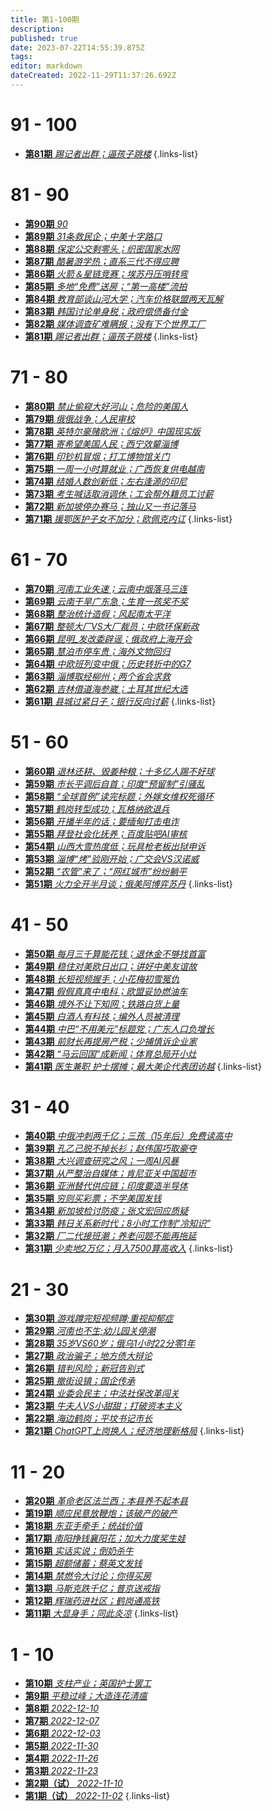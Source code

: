 ```yaml
---
title: 第1-100期
description: 
published: true
date: 2023-07-22T14:55:39.875Z
tags: 
editor: markdown
dateCreated: 2022-11-29T11:37:26.692Z
---
```


# 91 - 100

- [**第81期** *踢记者出群；逼孩子跳楼*](./1-100/81.md)
{.links-list}

# 81 - 90
- [**第90期** *90*](./1-100/90.md)
- [**第89期** *31条救民企；中美十字路口*](./1-100/89.md)
- [**第88期** *保定公交剩零头；织密国家水网*](./1-100/88.md)
- [**第87期** *酷暑游学热；直系三代不得应聘*](./1-100/87.md)
- [**第86期** *火箭＆星链竞赛；埃苏丹压哨转弯*](./1-100/86.md)
- [**第85期** *多地“免费”送房；“第一高楼”流拍*](./1-100/85.md)
- [**第84期** *教育部谈山河大学；汽车价格联盟两天瓦解*](./1-100/84.md)
- [**第83期** *韩国讨论单身税；政府偿债备付金*](./1-100/83.md)
- [**第82期** *媒体调查矿难瞒报；没有下个世界工厂*](./1-100/82.md)
- [**第81期** *踢记者出群；逼孩子跳楼*](./1-100/81.md)
{.links-list}

# 71 - 80
- [**第80期** *禁止偷窥大好河山；危险的美国人*](./1-100/80.md)
- [**第79期** *俄俄战争；人民审校*](./1-100/79.md)
- [**第78期** *英特尔豪赌欧洲；《熔炉》中国现实版*](./1-100/78.md)
- [**第77期** *寄希望美国人民；西宁效颦淄博*](./1-100/77.md)
- [**第76期** *印钞机冒烟；打工博物馆关门*](./1-100/76.md)
- [**第75期** *一周一小时算就业；广西恢复供电越南*](./1-100/75.md)
- [**第74期** *结婚人数创新低；左右逢源的印尼*](./1-100/74.md)
- [**第73期** *考生喊话取消调休；工会帮外籍员工讨薪*](./1-100/73.md)
- [**第72期** *新加坡停办赛马；独山又一书记落马*](./1-100/72.md)
- [**第71期** *援鄂医护子女不加分；欧佩克内讧*](./1-100/71.md)
{.links-list}

# 61 - 70
- [**第70期** *河南工业失速；云南中烟落马三连*](./1-100/70.md)
- [**第69期** *云南干旱广东急；生育一孩奖不奖*](./1-100/69.md)
- [**第68期** *整治统计造假；风起南太平洋*](./1-100/68.md)
- [**第67期** *整顿大厂VS大厂裁员；中欧环保新政*](./1-100/67.md)
- [**第66期** *昆明_发改委辟谣；俄政府上海开会*](./1-100/66.md)
- [**第65期** *慧泊市停车贵；海外文物回归*](./1-100/65.md)
- [**第64期** *中欧班列变中俄；历史转折中的G7*](./1-100/64.md)
- [**第63期** *淄博取经柳州；两个省会求救*](./1-100/63.md)
- [**第62期** *吉林借道海参崴；土耳其世纪大选*](./1-100/62.md)
- [**第61期** *县城过紧日子；银行反向讨薪*](./1-100/61.md)
{.links-list}

# 51 - 60
- [**第60期** *退林还耕、毁姜种粮；十多亿人踢不好球*](./1-100/60.md)
- [**第59期** *市长平调后自首；印度“预留制”引骚乱*](./1-100/59.md)
- [**第58期** *“全球首例”读完标题；外嫁女维权死循环*](./1-100/58.md)
- [**第57期** *鹤岗转型成功；瓦格纳欲退兵*](./1-100/57.md)
- [**第56期** *开播半年的话；要缅甸打击电诈*](./1-100/56.md)
- [**第55期** *拜登社会化抚养；百度贴吧AI审核*](./1-100/55.md)
- [**第54期** *山西大雪热度低；玩具枪老板出狱申诉*](./1-100/54.md)
- [**第53期** *淄博“烤”验刚开始；广交会VS汉诺威*](./1-100/53.md)
- [**第52期** *“农管”来了；“网红城市”纷纷躺平*](./1-100/52.md)
- [**第51期** *火力全开半月谈；俄美阿博弈苏丹*](./1-100/51.md)
{.links-list}

# 41 - 50
- [**第50期** *每月三千算能花钱；退休金不够找首富*](./1-100/50.md)
- [**第49期** *稳住对美欧日出口；讲好中美友谊故*](./1-100/49.md)
- [**第48期** *长短视频握手；小花梅初雪冤仇*](./1-100/48.md)
- [**第47期** *假假真真中电科；欧盟妥协燃油车*](./1-100/47.md)
- [**第46期** *境外不让下知网；铁路白货上量*](./1-100/46.md)
- [**第45期** *白酒人有科技；编外人员被清理*](./1-100/45.md)
- [**第44期** *中巴“不用美元”标题党；广东人口负增长*](./1-100/44.md)
- [**第43期** *前财长再提房产税；少捕慎诉企业家*](./1-100/43.md)
- [**第42期** *“马云回国”成新闻；体育总局开小灶*](./1-100/42.md)
- [**第41期** *医生兼职 护士摆摊；最大美企代表团访越*](./1-100/41.md)
{.links-list}

# 31 - 40
- [**第40期** *中俄冲刺两千亿；三孩（15年后）免费读高中*](./1-100/40.md)
- [**第39期** *孔乙己脱不掉长衫；赵伟国巧取豪夺*](./1-100/39.md)
- [**第38期** *大兴调查研究之风；一周AI风暴*](./1-100/38.md)
- [**第37期** *从严整治自媒体；肯尼亚关中国超市*](./1-100/37.md)
- [**第36期** *亚洲替代供应链；印度要造半导体*](./1-100/36.md)
- [**第35期** *穷则买彩票；不学美国发钱*](./1-100/35.md)
- [**第34期** *新加坡检讨防疫；张文宏回应质疑*](./1-100/34.md)
- [**第33期** *韩日关系新时代；8小时工作制“冷知识”*](./1-100/33.md)
- [**第32期** *厂二代接班潮；养老问题不能再拖延*](./1-100/32.md)
- [**第31期** *少卖地2万亿；月入7500算高收入*](./1-100/31.md)
{.links-list}

# 21 - 30
- [**第30期** *游戏蹲完短视频蹲;重视抑郁症*](./1-100/30.md)
- [**第29期** *河南也不生;幼儿园关停潮*](./1-100/29.md)
- [**第28期** *35岁VS60岁；俄乌1小时22分零1年*](./1-100/28.md)
- [**第27期** *政治骗子；地方债大辩论*](./1-100/27.md)
- [**第26期** *错判风险；新冠告别式*](./1-100/26.md)
- [**第25期** *撤街设镇；国企传承*](./1-100/25.md)
- [**第24期** *业委会民主；中法社保改革闯关*](./1-100/24.md)
- [**第23期** *牛夫人VS小甜甜；打破资本主义*](./1-100/23.md)
- [**第22期** *海边鹤岗；平坟书记市长*](./1-100/22.md)
- [**第21期** *ChatGPT上岗换人；经济地理新格局*](./1-100/21.md)
{.links-list}

# 11 - 20
- [**第20期** *革命老区法兰西；本县养不起本县*](./1-100/20.md)
- [**第19期** *顺应民意放鞭炮；该破产的破产*](./1-100/19.md)
- [**第18期** *东亚手牵手；统战价值*](./1-100/18.md)
- [**第17期** *南阳挣钱襄阳花；加大力度奖生娃*](./1-100/17.md)
- [**第16期** *实话实说；倒奶杀牛*](./1-100/16.md)
- [**第15期** *超额储蓄；蔡英文发钱*](./1-100/15.md)
- [**第14期** *禁燃令大讨论；你得买房*](./1-100/14.md)
- [**第13期** *马斯克跌千亿；普京送戒指*](./1-100/13.md)
- [**第12期** *辉瑞药进社区；鹤岗通高铁*](./1-100/12.md)
- [**第11期** *大显身手；同此炎凉*](./1-100/11.md)
{.links-list}

# 1 - 10
- [**第10期** *支柱产业；英国护士罢工*](./1-100/10.md)
- [**第9期** *平稳过峰；大造连花清瘟*](./1-100/9.md)
- [**第8期** *2022-12-10*](./1-100/8.md)
- [**第7期** *2022-12-07*](./1-100/7.md)
- [**第6期** *2022-12-03*](./1-100/6.md)
- [**第5期** *2022-11-30*](./1-100/5.md)
- [**第4期** *2022-11-26*](./1-100/4.md)
- [**第3期** *2022-11-23*](./1-100/3.md)
- [**第2期（试）** *2022-11-10*](./1-100/2.md)
- [**第1期（试）** *2022-11-02*](./1-100/1.md)
{.links-list}

